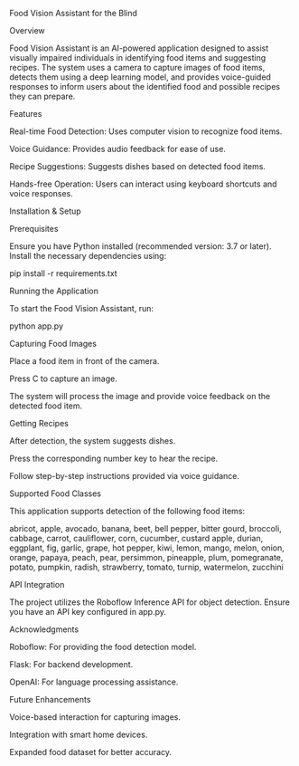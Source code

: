 Food Vision Assistant for the Blind


Overview

Food Vision Assistant is an AI-powered application designed to assist visually impaired individuals in identifying food items and suggesting recipes. The system uses a camera to capture images of food items, detects them using a deep learning model, and provides voice-guided responses to inform users about the identified food and possible recipes they can prepare.


Features

Real-time Food Detection: Uses computer vision to recognize food items.

Voice Guidance: Provides audio feedback for ease of use.

Recipe Suggestions: Suggests dishes based on detected food items.

Hands-free Operation: Users can interact using keyboard shortcuts and voice responses.


Installation & Setup


Prerequisites

Ensure you have Python installed (recommended version: 3.7 or later). Install the necessary dependencies using:

pip install -r requirements.txt

Running the Application

To start the Food Vision Assistant, run:

python app.py

Capturing Food Images

Place a food item in front of the camera.

Press C to capture an image.

The system will process the image and provide voice feedback on the detected food item.

Getting Recipes

After detection, the system suggests dishes.

Press the corresponding number key to hear the recipe.

Follow step-by-step instructions provided via voice guidance.


Supported Food Classes

This application supports detection of the following food items:

abricot, apple, avocado, banana, beet, bell pepper, bitter gourd, broccoli, cabbage, carrot, cauliflower, corn, cucumber, custard apple, durian, eggplant, fig, garlic, grape, hot pepper, kiwi, lemon, mango, melon, onion, orange, papaya, peach, pear, persimmon, pineapple, plum, pomegranate, potato, pumpkin, radish, strawberry, tomato, turnip, watermelon, zucchini


API Integration

The project utilizes the Roboflow Inference API for object detection. Ensure you have an API key configured in app.py.


Acknowledgments

Roboflow: For providing the food detection model.

Flask: For backend development.

OpenAI: For language processing assistance.


Future Enhancements

Voice-based interaction for capturing images.

Integration with smart home devices.

Expanded food dataset for better accuracy.
